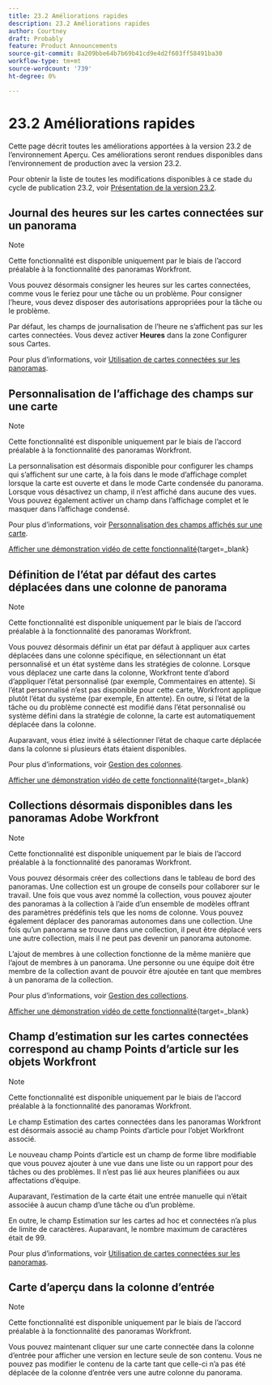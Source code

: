 ```yaml
---
title: 23.2 Améliorations rapides
description: 23.2 Améliorations rapides
author: Courtney
draft: Probably
feature: Product Announcements
source-git-commit: 8a209bbe64b7b69b41cd9e4d2f603ff58491ba30
workflow-type: tm+mt
source-wordcount: '739'
ht-degree: 0%

---
```


# 23.2 Améliorations rapides

Cette page décrit toutes les améliorations apportées à la version 23.2 de l’environnement Aperçu. Ces améliorations seront rendues disponibles dans l’environnement de production avec la version 23.2.

Pour obtenir la liste de toutes les modifications disponibles à ce stade du cycle de publication 23.2, voir [Présentation de la version 23.2](/help/quicksilver/product-announcements/product-releases/23.2-release-activity/23-2-release-overview.md).

<!--

## Iteration functionality available in Adobe Workfront Boards

Several new features available in Workfront Boards make it possible to use agile Scrum functionality. These features include:

* Workstreams for grouping boards related to the same team, and collaborating on work
* A list of cards, or backlog of work, with the option to use sources to connect cards to Workfront tasks and issues
* Iteration planning and iteration process boards

Note that collections have been renamed to workstreams. Workstreams help you visualize data in different ways. You can display items on cards in a list, on a board, or on an iteration. Cards in a workstream can also be shared among multiple boards. You can easily facilitate workflows using cards and boards in a workstream.

For more information, see [Manage workstreams](/help/quicksilver/agile/use-boards-agile-planning-tools/manage-collections.md), [Create an iteration](/help/quicksilver/agile/use-boards-agile-planning-tools/create-an-iteration.md), and [Use the card list](/help/quicksilver/agile/use-boards-agile-planning-tools/use-card-list.md). Second two articles will not be available in Main until I publish my branch.

## Add tasks and issues to Boards workstreams from lists and reports

You can now add existing tasks or issues to a workstream in Workfront Boards directly from a list or report view. Any items you add to the workstream are added to the card list as unplanned cards.

For more information, see [Add existing tasks or issues to a board](/help/quicksilver/agile/get-started-with-boards/add-card-from-list-to-board.md).

-->

## Journal des heures sur les cartes connectées sur un panorama

>[!NOTE]
>
>Cette fonctionnalité est disponible uniquement par le biais de l’accord préalable à la fonctionnalité des panoramas Workfront.

Vous pouvez désormais consigner les heures sur les cartes connectées, comme vous le feriez pour une tâche ou un problème. Pour consigner l’heure, vous devez disposer des autorisations appropriées pour la tâche ou le problème.

Par défaut, les champs de journalisation de l’heure ne s’affichent pas sur les cartes connectées. Vous devez activer **Heures** dans la zone Configurer sous Cartes.

Pour plus d’informations, voir [Utilisation de cartes connectées sur les panoramas](/help/quicksilver/agile/get-started-with-boards/connected-cards.md).

## Personnalisation de l’affichage des champs sur une carte

>[!NOTE]
>
>Cette fonctionnalité est disponible uniquement par le biais de l’accord préalable à la fonctionnalité des panoramas Workfront.


La personnalisation est désormais disponible pour configurer les champs qui s’affichent sur une carte, à la fois dans le mode d’affichage complet lorsque la carte est ouverte et dans le mode Carte condensée du panorama. Lorsque vous désactivez un champ, il n’est affiché dans aucune des vues. Vous pouvez également activer un champ dans l’affichage complet et le masquer dans l’affichage condensé.

Pour plus d’informations, voir [Personnalisation des champs affichés sur une carte](/help/quicksilver/agile/get-started-with-boards/customize-fields-on-card.md).

[Afficher une démonstration vidéo de cette fonctionnalité](https://video.tv.adobe.com/v/3415710/){target=_blank}

## Définition de l’état par défaut des cartes déplacées dans une colonne de panorama

>[!NOTE]
>
>Cette fonctionnalité est disponible uniquement par le biais de l’accord préalable à la fonctionnalité des panoramas Workfront.

Vous pouvez désormais définir un état par défaut à appliquer aux cartes déplacées dans une colonne spécifique, en sélectionnant un état personnalisé et un état système dans les stratégies de colonne. Lorsque vous déplacez une carte dans la colonne, Workfront tente d’abord d’appliquer l’état personnalisé (par exemple, Commentaires en attente). Si l’état personnalisé n’est pas disponible pour cette carte, Workfront applique plutôt l’état du système (par exemple, En attente). En outre, si l’état de la tâche ou du problème connecté est modifié dans l’état personnalisé ou système défini dans la stratégie de colonne, la carte est automatiquement déplacée dans la colonne.

Auparavant, vous étiez invité à sélectionner l’état de chaque carte déplacée dans la colonne si plusieurs états étaient disponibles.

Pour plus d’informations, voir [Gestion des colonnes](/help/quicksilver/agile/get-started-with-boards/manage-board-columns.md).

[Afficher une démonstration vidéo de cette fonctionnalité](https://video.tv.adobe.com/v/3415711/){target=_blank}

## Collections désormais disponibles dans les panoramas Adobe Workfront

>[!NOTE]
>
>Cette fonctionnalité est disponible uniquement par le biais de l’accord préalable à la fonctionnalité des panoramas Workfront.

Vous pouvez désormais créer des collections dans le tableau de bord des panoramas. Une collection est un groupe de conseils pour collaborer sur le travail. Une fois que vous avez nommé la collection, vous pouvez ajouter des panoramas à la collection à l’aide d’un ensemble de modèles offrant des paramètres prédéfinis tels que les noms de colonne. Vous pouvez également déplacer des panoramas autonomes dans une collection. Une fois qu’un panorama se trouve dans une collection, il peut être déplacé vers une autre collection, mais il ne peut pas devenir un panorama autonome.

L’ajout de membres à une collection fonctionne de la même manière que l’ajout de membres à un panorama. Une personne ou une équipe doit être membre de la collection avant de pouvoir être ajoutée en tant que membres à un panorama de la collection.

Pour plus d’informations, voir [Gestion des collections](/help/quicksilver/agile/use-boards-agile-planning-tools/manage-collections.md).

[Afficher une démonstration vidéo de cette fonctionnalité](https://video.tv.adobe.com/v/3415609/){target=_blank}

## Champ d’estimation sur les cartes connectées correspond au champ Points d’article sur les objets Workfront

>[!NOTE]
>
>Cette fonctionnalité est disponible uniquement par le biais de l’accord préalable à la fonctionnalité des panoramas Workfront.

Le champ Estimation des cartes connectées dans les panoramas Workfront est désormais associé au champ Points d’article pour l’objet Workfront associé.

Le nouveau champ Points d’article est un champ de forme libre modifiable que vous pouvez ajouter à une vue dans une liste ou un rapport pour des tâches ou des problèmes. Il n’est pas lié aux heures planifiées ou aux affectations d’équipe.

Auparavant, l’estimation de la carte était une entrée manuelle qui n’était associée à aucun champ d’une tâche ou d’un problème.

En outre, le champ Estimation sur les cartes ad hoc et connectées n’a plus de limite de caractères. Auparavant, le nombre maximum de caractères était de 99.

Pour plus d’informations, voir [Utilisation de cartes connectées sur les panoramas](/help/quicksilver/agile/get-started-with-boards/connected-cards.md).

## Carte d’aperçu dans la colonne d’entrée

>[!NOTE]
>
>Cette fonctionnalité est disponible uniquement par le biais de l’accord préalable à la fonctionnalité des panoramas Workfront.

Vous pouvez maintenant cliquer sur une carte connectée dans la colonne d’entrée pour afficher une version en lecture seule de son contenu. Vous ne pouvez pas modifier le contenu de la carte tant que celle-ci n’a pas été déplacée de la colonne d’entrée vers une autre colonne du panorama.
